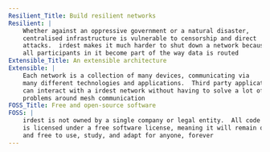 ```yaml
---
Resilient_Title: Build resilient networks
Resilient: | 
    Whether against an oppressive government or a natural disaster,
    centralised infrastructure is vulnerable to censorship and direct
    attacks.  irdest makes it much harder to shut down a network because
    all participants in it become part of the way data is routed
Extensible_Title: An extensible architecture
Extensible: |
    Each network is a collection of many devices, communicating via
    many different technologies and applications.  Third party applications
    can interact with a irdest network without having to solve a lot of hard
    problems around mesh communication
FOSS_Title: Free and open-source software
FOSS: |
    irdest is not owned by a single company or legal entity.  All code
    is licensed under a free software license, meaning it will remain open
    and free to use, study, and adapt for anyone, forever
---
```


